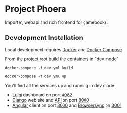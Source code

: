 # Project Phoera
Importer, webapi and rich frontend for gamebooks.


## Development Installation

Local development requires [Docker](https://www.docker.com/products/overview)
and [Docker Compose](https://github.com/docker/compose/releases)

From the project root build the containers in "dev mode"

`docker-compose -f dev.yml build`

`docker-compose -f dev.yml up`

You'll find all the services up and running in dev mode:

* [Luigi](https://pypi.python.org/pypi/luigi) dashboard on port [8082](http:://127.0.0.1:8082)
* [Django](https://www.djangoproject.com/) web site and [API](http://www.django-rest-framework.org/) on port [8000](http://127.0.0.1:8000)
* [Angular](https://angular.io/) client on port [3000](http://127.0.0.1:3000) and [Browsersync](https://browsersync.io/) on [3001](http://127.0.0.1:3001)
